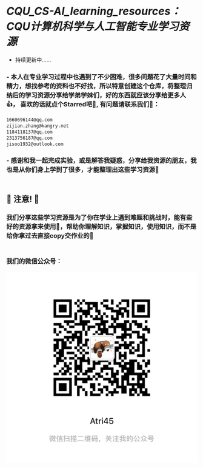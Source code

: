 # ***CQU_CS-AI_learning_resources：CQU计算机科学与人工智能专业学习资源***

- 持续更新中……

### - 本人在专业学习过程中也遇到了不少困难，很多问题花了大量时间和精力，想找参考的资料也不好找，所以特意创建这个仓库，将整理归纳后的学习资源分享给学弟学妹们，好的东西就应该分享给更多人👍， 喜欢的话就点个Starred吧🫶, 有问题请联系我们🤝：
    1660696144@qq.com
    zijian.zhang@kangry.net
    1184118137@qq.com
    2313756187@qq.com
    jisoo1932@outlook.com
### - 感谢和我一起完成实验，或是解答我疑惑，分享给我资源的朋友，我也是从你们身上学到了很多，才能整理出这些学习资源🥰<br><br>
## 🫵  **注意!** 🫵
### 我们分享这些学习资源是为了你在学业上遇到难题和挑战时，能有些好的资源拿来使用💪，帮助你理解知识，掌握知识，使用知识，而不是给你拿过去直接copy交作业的👊<br><br>
### 我们的微信公众号：
![微信公众号二维码](/杂/我的微信公众号.JPG)
